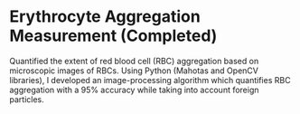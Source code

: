 # Erythrocyte Aggregation Measurement (Completed)
Quantified the extent of red blood cell (RBC) aggregation based on microscopic images of RBCs. Using Python (Mahotas and OpenCV libraries), I developed an image-processing algorithm which quantifies RBC aggregation with a 95% accuracy while taking into account foreign particles.
